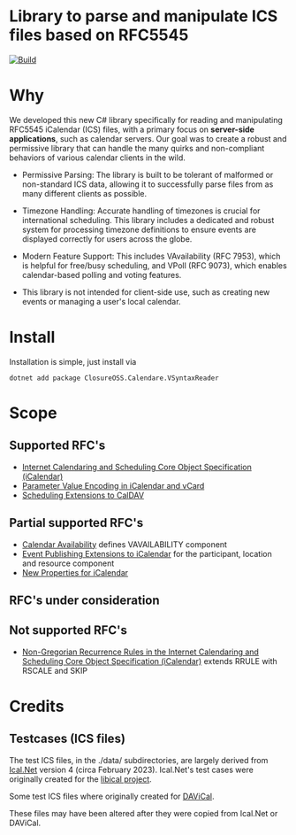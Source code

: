 # Library to parse and manipulate ICS files based on RFC5545

[![Build](https://github.com/closureOSS/calendare.vsyntaxreader/actions/workflows/dotnet.yml/badge.svg)](https://github.com/closureOSS/calendare.vsyntaxreader/actions/workflows/dotnet.yml)

# Why

We developed this new C# library specifically for reading and manipulating RFC5545 iCalendar (ICS) files, with a primary focus on **server-side applications**, such as calendar servers.  Our goal was to create a robust and permissive library that can handle the many quirks and non-compliant behaviors of various calendar clients in the wild.

* Permissive Parsing: The library is built to be tolerant of malformed or non-standard ICS data, allowing it to successfully parse files from as many different clients as possible.

* Timezone Handling: Accurate handling of timezones is crucial for international scheduling. This library includes a dedicated and robust system for processing timezone definitions to ensure events are displayed correctly for users across the globe.

* Modern Feature Support: This includes VAvailability (RFC 7953), which is helpful for free/busy scheduling, and VPoll (RFC 9073), which enables calendar-based polling and voting features.

* This library is not intended for client-side use, such as creating new events or managing a user's local calendar.

# Install

Installation is simple, just install via

~~~shell
dotnet add package ClosureOSS.Calendare.VSyntaxReader
~~~

# Scope

## Supported RFC's

- [Internet Calendaring and Scheduling Core Object Specification (iCalendar)](https://datatracker.ietf.org/doc/html/rfc5545)
- [Parameter Value Encoding in iCalendar and vCard](https://datatracker.ietf.org/doc/html/rfc6868)
- [Scheduling Extensions to CalDAV](https://datatracker.ietf.org/doc/html/rfc6638)

## Partial supported RFC's

- [Calendar Availability](https://datatracker.ietf.org/doc/html/rfc7953) defines VAVAILABILITY component
- [Event Publishing Extensions to iCalendar](https://datatracker.ietf.org/doc/html/rfc9073) for the participant, location and resource component
- [New Properties for iCalendar](https://datatracker.ietf.org/doc/html/rfc7986)

## RFC's under consideration

## Not supported RFC's

- [Non-Gregorian Recurrence Rules in the Internet Calendaring and Scheduling Core Object Specification (iCalendar)](https://datatracker.ietf.org/doc/html/rfc7529) extends RRULE with RSCALE and SKIP



# Credits

## Testcases (ICS files)

The test ICS files, in the ./data/ subdirectories, are largely derived from [Ical.Net](https://github.com/ical-org/ical.net) version 4 (circa February 2023). Ical.Net's test cases were originally created for the [libical project](https://github.com/libical/libical).

Some test ICS files where originally created for [DAViCal](https://gitlab.com/davical-project/davical).

These files may have been altered after they were copied from Ical.Net or DAViCal.
